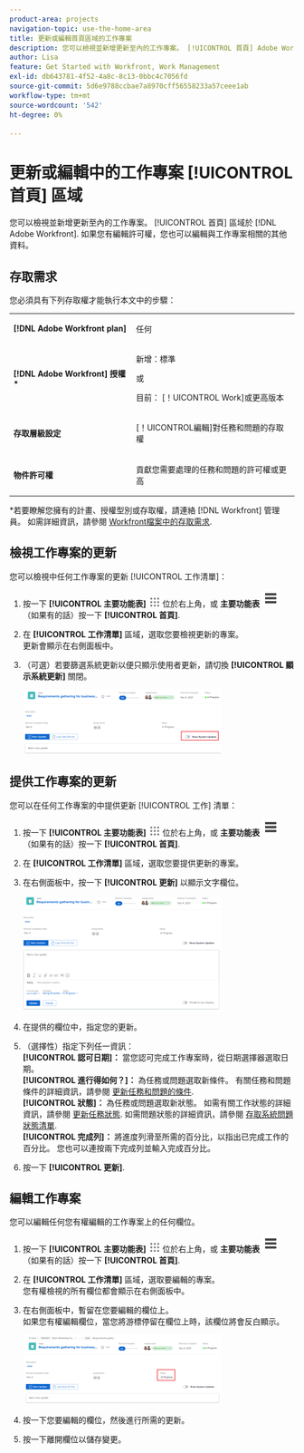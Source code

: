 ```yaml
---
product-area: projects
navigation-topic: use-the-home-area
title: 更新或編輯首頁區域的工作專案
description: 您可以檢視並新增更新至內的工作專案。 [!UICONTROL 首頁] Adobe Workfront區域。 如果您有編輯許可權，您也可以編輯與工作專案相關的其他資料。
author: Lisa
feature: Get Started with Workfront, Work Management
exl-id: db643781-4f52-4a8c-8c13-0bbc4c7056fd
source-git-commit: 5d6e9788ccbae7a8970cff56558233a57ceee1ab
workflow-type: tm+mt
source-wordcount: '542'
ht-degree: 0%

---
```


# 更新或編輯中的工作專案 [!UICONTROL 首頁] 區域

<!--Audited: April 2024-->

您可以檢視並新增更新至內的工作專案。 [!UICONTROL 首頁] 區域於 [!DNL Adobe Workfront]. 如果您有編輯許可權，您也可以編輯與工作專案相關的其他資料。

## 存取需求

您必須具有下列存取權才能執行本文中的步驟：

<table style="table-layout:auto"> 
 <col> 
 </col> 
 <col> 
 </col> 
 <tbody> 
  <tr> 
   <td role="rowheader"><strong>[!DNL Adobe Workfront plan]</strong></td> 
   <td> <p>任何</p> </td> 
  </tr> 
  <tr> 
   <td role="rowheader"><strong>[!DNL Adobe Workfront] 授權*</strong></td> 
   <td> <p>新增：標準</p>
   或

<p>目前： [！UICONTROL Work]或更高版本</p> </td> 
  </tr> 
  <tr> 
   <td role="rowheader"><strong>存取層級設定</strong></td> 
   <td> <p>[！UICONTROL編輯]對任務和問題的存取權</p> </td> 
  </tr> 
  <tr> 
   <td role="rowheader"><strong>物件許可權</strong></td> 
   <td> <p>貢獻您需要處理的任務和問題的許可權或更高</p> </td> 
  </tr> 
 </tbody> 
</table>

*若要瞭解您擁有的計畫、授權型別或存取權，請連絡 [!DNL Workfront] 管理員。 如需詳細資訊，請參閱 [Workfront檔案中的存取需求](/help/quicksilver/administration-and-setup/add-users/access-levels-and-object-permissions/access-level-requirements-in-documentation.md).

## 檢視工作專案的更新

您可以檢視中任何工作專案的更新 [!UICONTROL 工作清單]：

1. 按一下 **[!UICONTROL 主要功能表]** ![](assets/main-menu-icon.png) 位於右上角，或 **主要功能表** ![](assets/lines-main-menu.png) （如果有的話）按一下 **[!UICONTROL 首頁]**.
1. 在 **[!UICONTROL 工作清單]** 區域，選取您要檢視更新的專案。\
   更新會顯示在右側面板中。

1. （可選）若要篩選系統更新以便只顯示使用者更新，請切換 **[!UICONTROL 顯示系統更新]** 關閉。

   ![](assets/show-system-updates-home-350x114.png)

## 提供工作專案的更新

您可以在任何工作專案的中提供更新 [!UICONTROL 工作] 清單：

1. 按一下 **[!UICONTROL 主要功能表]** ![](assets/main-menu-icon.png) 位於右上角，或 **主要功能表** ![](assets/lines-main-menu.png) （如果有的話）按一下 **[!UICONTROL 首頁]**.
1. 在 **[!UICONTROL 工作清單]** 區域，選取您要提供更新的專案。
1. 在右側面板中，按一下 **[!UICONTROL 更新]** 以顯示文字欄位。

   ![](assets/make-an-update-box-expanded-home-nwe-350x204.png)

1. 在提供的欄位中，指定您的更新。
1. （選擇性）指定下列任一資訊：\
   **[!UICONTROL 認可日期]：** 當您認可完成工作專案時，從日期選擇器選取日期。\
   **[!UICONTROL 進行得如何？]：** 為任務或問題選取新條件。 有關任務和問題條件的詳細資訊，請參閱 [更新任務和問題的條件](../../../manage-work/projects/updating-work-in-a-project/update-condition-for-tasks-and-issues.md).\
   **[!UICONTROL 狀態]：** 為任務或問題選取新狀態。 如需有關工作狀態的詳細資訊，請參閱 [更新任務狀態](../../../manage-work/projects/updating-work-in-a-project/update-task-status.md). 如需問題狀態的詳細資訊，請參閱 [存取系統問題狀態清單](../../../administration-and-setup/customize-workfront/creating-custom-status-and-priority-labels/issue-statuses.md).\
   **[!UICONTROL 完成列]：** 將進度列滑至所需的百分比，以指出已完成工作的百分比。 您也可以連按兩下完成列並輸入完成百分比。

1. 按一下 **[!UICONTROL 更新]**.

## 編輯工作專案

您可以編輯任何您有權編輯的工作專案上的任何欄位。

1. 按一下 **[!UICONTROL 主要功能表]** ![](assets/main-menu-icon.png) 位於右上角，或 **主要功能表** ![](assets/lines-main-menu.png) （如果有的話）按一下 **[!UICONTROL 首頁]**.
1. 在 **[!UICONTROL 工作清單]** 區域，選取要編輯的專案。\
   您有權檢視的所有欄位都會顯示在右側面板中。

1. 在右側面板中，暫留在您要編輯的欄位上。\
   如果您有權編輯欄位，當您將游標停留在欄位上時，該欄位將會反白顯示。

   ![](assets/home-350x123.png)

1. 按一下您要編輯的欄位，然後進行所需的更新。
1. 按一下離開欄位以儲存變更。

